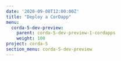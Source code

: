 ```yaml
---
date: '2020-09-08T12:00:00Z'
title: "Deploy a CorDapp"
menu:
  corda-5-dev-preview:
    parent: corda-5-dev-preview-1-cordapps
    weight: 100
project: corda-5
section_menu: corda-5-dev-preview
---
```

